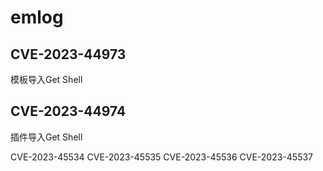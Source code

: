 # emlog
## CVE-2023-44973
模板导入Get Shell
## CVE-2023-44974
插件导入Get Shell

CVE-2023-45534
CVE-2023-45535
CVE-2023-45536
CVE-2023-45537
